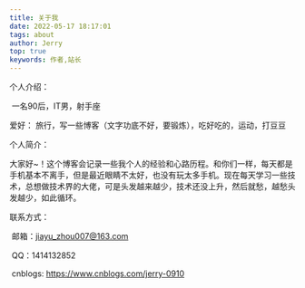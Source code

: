 ```yaml
---
title: 关于我
date: 2022-05-17 18:17:01
tags: about
author: Jerry
top: true
keywords: 作者,站长
---
```


个人介绍：

​		一名90后，IT男，射手座

爱好： 旅行，写一些博客（文字功底不好，要锻炼），吃好吃的，运动，打豆豆

个人简介：

​		大家好~！这个博客会记录一些我个人的经验和心路历程。和你们一样，每天都是手机基本不离手，但是最近眼睛不太好，也没有玩太多手机。现在每天学习一些技术，总想做技术界的大佬，可是头发越来越少，技术还没上升，然后就愁，越愁头发越少，如此循环。



联系方式：

​		邮箱：jiayu_zhou007@163.com

​		QQ：1414132852

​		cnblogs: https://www.cnblogs.com/jerry-0910
